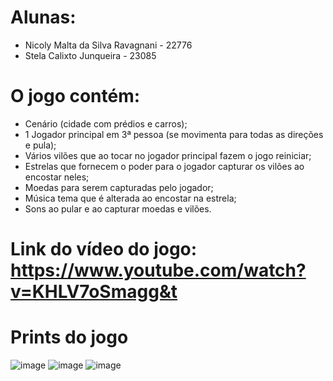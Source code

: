# Alunas:
- Nicoly Malta da Silva Ravagnani - 22776
- Stela Calixto Junqueira - 23085

# O jogo contém:
- Cenário (cidade com prédios e carros);
- 1 Jogador principal em 3ª pessoa (se movimenta para todas as direções e pula);
- Vários vilões que ao tocar no jogador principal fazem o jogo reiniciar;
- Estrelas que fornecem o poder para o jogador capturar os vilões ao encostar neles;
- Moedas para serem capturadas pelo jogador;
- Música tema que é alterada ao encostar na estrela;
- Sons ao pular e ao capturar moedas e vilões.

# Link do vídeo do jogo: https://www.youtube.com/watch?v=KHLV7oSmagg&t

# Prints do jogo
![image](https://github.com/stelajunqueira/jogosDigitais2/assets/70176000/c26fbfca-8c2c-43cb-9b74-d07e7a4b8be8)
![image](https://github.com/stelajunqueira/jogosDigitais2/assets/70176000/12499915-f5e9-4b14-91c2-b2c520e11b3d)
![image](https://github.com/stelajunqueira/jogosDigitais2/assets/70176000/588a9ad6-0b9b-4af6-a604-7f69301a15d8)



